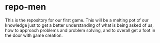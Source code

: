 # repo-men
This is the repository for our first game. This will be a melting pot of our knowledge just to get a better understanding of what is being asked of us, how to approach problems and problem solving, and to overall get a foot in the door with game creation.
